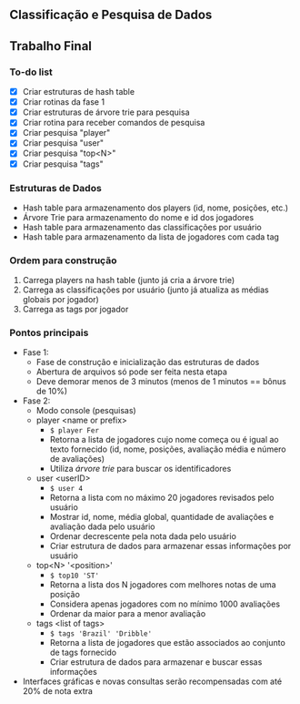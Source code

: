 ## Classificação e Pesquisa de Dados
## Trabalho Final

### To-do list

- [x] Criar estruturas de hash table
- [x] Criar rotinas da fase 1
- [x] Criar estruturas de árvore trie para pesquisa
- [x] Criar rotina para receber comandos de pesquisa
- [x] Criar pesquisa "player"
- [x] Criar pesquisa "user"
- [x] Criar pesquisa "top&lt;N&gt;"
- [x] Criar pesquisa "tags"

### Estruturas de Dados

- Hash table para armazenamento dos players (id, nome, posições, etc.)
- Árvore Trie para armazenamento do nome e id dos jogadores
- Hash table para armazenamento das classificações por usuário
- Hash table para armazenamento da lista de jogadores com cada tag

### Ordem para construção

1. Carrega players na hash table (junto já cria a árvore trie)
2. Carrega as classificações por usuário (junto já atualiza as médias globais por jogador)
3. Carrega as tags por jogador

### Pontos principais

- Fase 1:
  - Fase de construção e inicialização das estruturas de dados
  - Abertura de arquivos só pode ser feita nesta etapa
  - Deve demorar menos de 3 minutos (menos de 1 minutos == bônus de 10%)
- Fase 2:
  - Modo console (pesquisas)
  - player &lt;name or prefix&gt;
    - `$ player Fer`
    - Retorna a lista de jogadores cujo nome começa ou é igual ao texto fornecido (id, nome, posições, avaliação média e número de avaliações)
    - Utiliza *árvore trie* para buscar os identificadores
  - user &lt;userID&gt;
    - `$ user 4`
    - Retorna a lista com no máximo 20 jogadores revisados pelo usuário
    - Mostrar id, nome, média global, quantidade de avaliações e avaliação dada pelo usuário
    - Ordenar decrescente pela nota dada pelo usuário
    - Criar estrutura de dados para armazenar essas informações por usuário
  - top&lt;N&gt; '&lt;position&gt;'
    - `$ top10 'ST'`
    - Retorna a lista dos N jogadores com melhores notas de uma posição
    - Considera apenas jogadores com no mínimo 1000 avaliações
    - Ordenar da maior para a menor avaliação
  - tags &lt;list of tags&gt;
    - `$ tags 'Brazil' 'Dribble'`
    - Retorna a lista de jogadores que estão associados ao conjunto de tags fornecido
    - Criar estrutura de dados para armazenar e buscar essas informações
- Interfaces gráficas e novas consultas serão recompensadas com até 20% de nota extra
